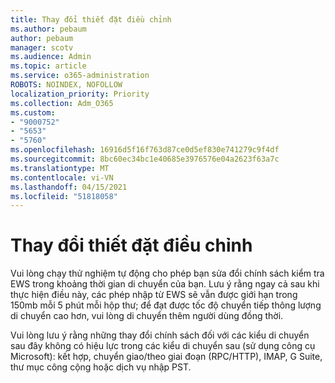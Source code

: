 ```yaml
---
title: Thay đổi thiết đặt điều chỉnh
ms.author: pebaum
author: pebaum
manager: scotv
ms.audience: Admin
ms.topic: article
ms.service: o365-administration
ROBOTS: NOINDEX, NOFOLLOW
localization_priority: Priority
ms.collection: Adm_O365
ms.custom:
- "9000752"
- "5653"
- "5760"
ms.openlocfilehash: 16916d5f16f763d87ce0d5ef830e741279c9f4df
ms.sourcegitcommit: 8bc60ec34bc1e40685e3976576e04a2623f63a7c
ms.translationtype: MT
ms.contentlocale: vi-VN
ms.lasthandoff: 04/15/2021
ms.locfileid: "51818058"
---
```

# <a name="changing-ews-throttling-settings"></a>Thay đổi thiết đặt điều chỉnh

Vui lòng chạy thử nghiệm tự động cho phép bạn sửa đổi chính sách kiểm tra EWS trong khoảng thời gian di chuyển của bạn. Lưu ý rằng ngay cả sau khi thực hiện điều này, các phép nhập từ EWS sẽ vẫn được giới hạn trong 150mb mỗi 5 phút mỗi hộp thư; để đạt được tốc độ chuyển tiếp thông lượng di chuyển cao hơn, vui lòng di chuyển thêm người dùng đồng thời.

Vui lòng lưu ý rằng những thay đổi chính sách đối với các kiểu di chuyển sau đây không có hiệu lực trong các kiểu di chuyển sau (sử dụng công cụ Microsoft): kết hợp, chuyển giao/theo giai đoạn (RPC/HTTP), IMAP, G Suite, thư mục công cộng hoặc dịch vụ nhập PST.